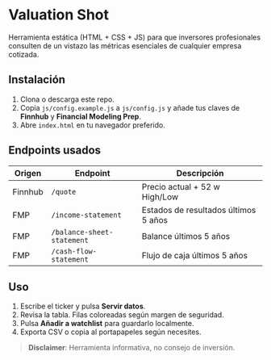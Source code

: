 # Valuation Shot

Herramienta estática (HTML + CSS + JS) para que inversores profesionales consulten de un vistazo las métricas esenciales de cualquier empresa cotizada.

## Instalación
1. Clona o descarga este repo.
2. Copia `js/config.example.js` a `js/config.js` y añade tus claves de **Finnhub** y **Financial Modeling Prep**.
3. Abre `index.html` en tu navegador preferido.

## Endpoints usados
| Origen   | Endpoint                                   | Descripción                                 |
|----------|--------------------------------------------|---------------------------------------------|
| Finnhub  | `/quote`                                   | Precio actual + 52 w High/Low               |
| FMP      | `/income-statement`                        | Estados de resultados últimos 5 años        |
| FMP      | `/balance-sheet-statement`                 | Balance últimos 5 años                      |
| FMP      | `/cash-flow-statement`                     | Flujo de caja últimos 5 años                |

## Uso
1. Escribe el ticker y pulsa **Servir datos**.
2. Revisa la tabla. Filas coloreadas según margen de seguridad.
3. Pulsa **Añadir a watchlist** para guardarlo localmente.
4. Exporta CSV o copia al portapapeles según necesites.

> **Disclaimer**: Herramienta informativa, no consejo de inversión.
